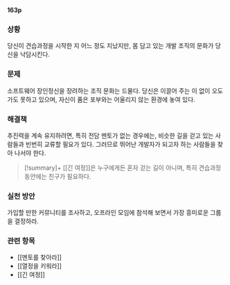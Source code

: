 **163p**

### 상황
당신이 견습과정을 시작한 지 어느 정도 지났지만, 몸 담고 있는 개발 조직의 문화가 당신을 낙담시킨다.

### 문제
소프트웨어 장인정신을 장려하는 조직 문화는 드물다. 당신은 이끌어 주는 이 없이 오도 가도 못하고 있으며, 자신이 품은 포부와는 어울리지 않는 환경에 놓여 있다.

### 해결책
추진력을 계속 유지하려면, 특히 전담 멘토가 없는 경우에는, 비슷한 길을 걷고 있는 사람들과 빈번히 교류할 필요가 있다. 그러므로 뛰어난 개발자가 되고자 하는 사람들을 찾아 나서야 한다.

> [!summary]+ 
> [[긴 여정]]은 누구에게든 혼자 걷는 길이 아니며, 특히 견습과정 동안에는 친구가 필요하다.

### 실천 방안
가입할 만한 커뮤니티를 조사하고, 오프라인 모임에 참석해 보면서 가장 흥미로운 그룹을 결정하라.

### 관련 항목
+ [[멘토를 찾아라]]
+ [[열정을 키워라]]
+ [[긴 여정]]
